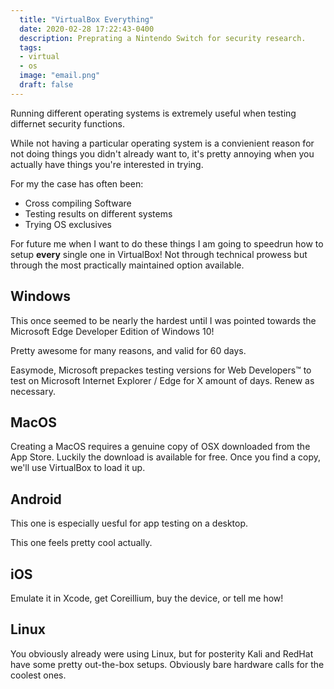 ```yaml
---
  title: "VirtualBox Everything"
  date: 2020-02-28 17:22:43-0400
  description: Preprating a Nintendo Switch for security research.
  tags:
  - virtual
  - os
  image: "email.png"
  draft: false
---
```


Running different operating systems is extremely useful when testing differnet security functions.

While not having a particular operating system is a convienient reason for not doing things you didn't already want to, it's pretty annoying when you actually have things you're interested in trying.

For my the case has often been:
- Cross compiling Software
- Testing results on different systems
- Trying OS exclusives

For future me when I want to do these things I am going to speedrun how to setup **every** single one in VirtualBox! Not through technical prowess but through the most practically maintained option available.

## Windows

This once seemed to be nearly the hardest until I was pointed towards the Microsoft Edge Developer Edition of Windows 10!

Pretty awesome for many reasons, and valid for 60 days.

Easymode, Microsoft prepackes testing versions for Web Developers™️ to test on Microsoft Internet Explorer / Edge for X amount of days. Renew as necessary.

## MacOS

Creating a MacOS requires a genuine copy of OSX downloaded from the App Store. Luckily the download is available for free. Once you find a copy, we'll use VirtualBox to load it up.

## Android

This one is especially uesful for app testing on a desktop.

This one feels pretty cool actually.

## iOS

Emulate it in Xcode, get Coreillium, buy the device, or tell me how!

## Linux

You obviously already were using Linux, but for posterity Kali and RedHat have some pretty out-the-box setups. Obviously bare hardware calls for the coolest ones.
